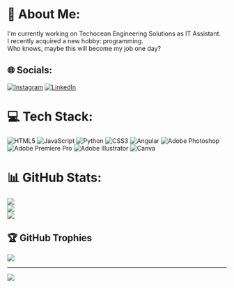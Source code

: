 # 💫 About Me:
I'm currently working on Techocean Engineering Solutions as IT Assistant.<br>I recently acquired a new hobby: programming.<br>Who knows, maybe this will become my job one day?<br>


## 🌐 Socials:
[![Instagram](https://img.shields.io/badge/Instagram-%23E4405F.svg?logo=Instagram&logoColor=white)](https://instagram.com/vitumeireles) [![LinkedIn](https://img.shields.io/badge/LinkedIn-%230077B5.svg?logo=linkedin&logoColor=white)](https://linkedin.com/in/victormeireles) 

# 💻 Tech Stack:
![HTML5](https://img.shields.io/badge/html5-%23E34F26.svg?style=for-the-badge&logo=html5&logoColor=white) ![JavaScript](https://img.shields.io/badge/javascript-%23323330.svg?style=for-the-badge&logo=javascript&logoColor=%23F7DF1E) ![Python](https://img.shields.io/badge/python-3670A0?style=for-the-badge&logo=python&logoColor=ffdd54) ![CSS3](https://img.shields.io/badge/css3-%231572B6.svg?style=for-the-badge&logo=css3&logoColor=white) ![Angular](https://img.shields.io/badge/angular-%23DD0031.svg?style=for-the-badge&logo=angular&logoColor=white) ![Adobe Photoshop](https://img.shields.io/badge/adobe%20photoshop-%2331A8FF.svg?style=for-the-badge&logo=adobe%20photoshop&logoColor=white) ![Adobe Premiere Pro](https://img.shields.io/badge/Adobe%20Premiere%20Pro-9999FF.svg?style=for-the-badge&logo=Adobe%20Premiere%20Pro&logoColor=white) ![Adobe Illustrator](https://img.shields.io/badge/adobe%20illustrator-%23FF9A00.svg?style=for-the-badge&logo=adobe%20illustrator&logoColor=white) ![Canva](https://img.shields.io/badge/Canva-%2300C4CC.svg?style=for-the-badge&logo=Canva&logoColor=white)
# 📊 GitHub Stats:
![](https://github-readme-stats.vercel.app/api?username=vitumeireles&theme=dark&hide_border=false&include_all_commits=true&count_private=false)<br/>
![](https://github-readme-streak-stats.herokuapp.com/?user=vitumeireles&theme=dark&hide_border=false)<br/>
![](https://github-readme-stats.vercel.app/api/top-langs/?username=vitumeireles&theme=dark&hide_border=false&include_all_commits=true&count_private=false&layout=compact)

## 🏆 GitHub Trophies
![](https://github-profile-trophy.vercel.app/?username=vitumeireles&theme=radical&no-frame=false&no-bg=true&margin-w=4)

---
[![](https://visitcount.itsvg.in/api?id=vitumeireles&icon=0&color=0)](https://visitcount.itsvg.in)

<!-- Proudly created with GPRM ( https://gprm.itsvg.in ) -->
